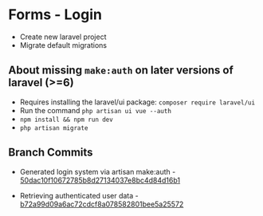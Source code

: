 # Forms - Login
- Create new laravel project
- Migrate default migrations

## About missing `make:auth` on later versions of laravel (>=6)
- Requires installing the laravel/ui package: `composer require laravel/ui`
- Run the command `php artisan ui vue --auth`
- `npm install && npm run dev`
- `php artisan migrate`

## Branch Commits
- Generated login system via artisan make:auth - [50dac10f10672785b8d27134037e8bc4d84d16b1](https://github.com/kateaubreycellan-nabepero/forms-demo/commit/50dac10f10672785b8d27134037e8bc4d84d16b1)

- Retrieving authenticated user data - [b72a99d09a6ac72cdcf8a078582801bee5a25572](https://github.com/kateaubreycellan-nabepero/forms-demo/commit/b72a99d09a6ac72cdcf8a078582801bee5a25572)

